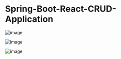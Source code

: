# Spring-Boot-React-CRUD-Application

![image](https://github.com/sarosh13/Spring-Boot-React-CRUD-Application/assets/87830353/298c4a2a-4cdb-424b-b3ad-5861d05f7666)

![image](https://github.com/sarosh13/Spring-Boot-React-CRUD-Application/assets/87830353/c86c74a9-181d-4835-b2a3-23a45cdd150a)

![image](https://github.com/sarosh13/Spring-Boot-React-CRUD-Application/assets/87830353/6cec450d-ea73-4f33-bbd0-19a01cfe4bbe)


